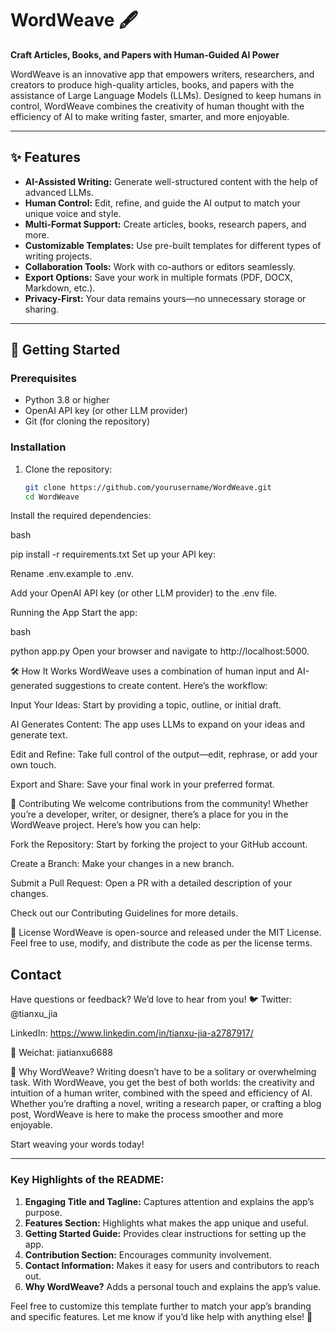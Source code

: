 
# WordWeave 🖋️

**Craft Articles, Books, and Papers with Human-Guided AI Power**

WordWeave is an innovative app that empowers writers, researchers, and creators to produce high-quality articles, books, and papers with the assistance of Large Language Models (LLMs). Designed to keep humans in control, WordWeave combines the creativity of human thought with the efficiency of AI to make writing faster, smarter, and more enjoyable.

---

## ✨ Features

- **AI-Assisted Writing:** Generate well-structured content with the help of advanced LLMs.
- **Human Control:** Edit, refine, and guide the AI output to match your unique voice and style.
- **Multi-Format Support:** Create articles, books, research papers, and more.
- **Customizable Templates:** Use pre-built templates for different types of writing projects.
- **Collaboration Tools:** Work with co-authors or editors seamlessly.
- **Export Options:** Save your work in multiple formats (PDF, DOCX, Markdown, etc.).
- **Privacy-First:** Your data remains yours—no unnecessary storage or sharing.

---

## 🚀 Getting Started

### Prerequisites
- Python 3.8 or higher
- OpenAI API key (or other LLM provider)
- Git (for cloning the repository)

### Installation
1. Clone the repository:
   ```bash
   git clone https://github.com/yourusername/WordWeave.git
   cd WordWeave

Install the required dependencies:

bash

pip install -r requirements.txt
Set up your API key:

Rename .env.example to .env.

Add your OpenAI API key (or other LLM provider) to the .env file.

Running the App
Start the app:

bash

python app.py
Open your browser and navigate to http://localhost:5000.

🛠️ How It Works
WordWeave uses a combination of human input and AI-generated suggestions to create content. Here’s the workflow:

Input Your Ideas: Start by providing a topic, outline, or initial draft.

AI Generates Content: The app uses LLMs to expand on your ideas and generate text.

Edit and Refine: Take full control of the output—edit, rephrase, or add your own touch.

Export and Share: Save your final work in your preferred format.

🤝 Contributing
We welcome contributions from the community! Whether you’re a developer, writer, or designer, there’s a place for you in the WordWeave project. Here’s how you can help:

Fork the Repository: Start by forking the project to your GitHub account.

Create a Branch: Make your changes in a new branch.

Submit a Pull Request: Open a PR with a detailed description of your changes.

Check out our Contributing Guidelines for more details.

📜 License
WordWeave is open-source and released under the MIT License. Feel free to use, modify, and distribute the code as per the license terms.

## Contact
Have questions or feedback? We’d love to hear from you!
🐦 Twitter: @tianxu_jia

LinkedIn: https://www.linkedin.com/in/tianxu-jia-a2787917/

💬 Weichat: jiatianxu6688

🌟 Why WordWeave?
Writing doesn’t have to be a solitary or overwhelming task. With WordWeave, you get the best of both worlds: the creativity and intuition of a human writer, combined with the speed and efficiency of AI. Whether you’re drafting a novel, writing a research paper, or crafting a blog post, WordWeave is here to make the process smoother and more enjoyable.

Start weaving your words today!


---

### Key Highlights of the README:
1. **Engaging Title and Tagline:** Captures attention and explains the app’s purpose.
2. **Features Section:** Highlights what makes the app unique and useful.
3. **Getting Started Guide:** Provides clear instructions for setting up the app.
4. **Contribution Section:** Encourages community involvement.
5. **Contact Information:** Makes it easy for users and contributors to reach out.
6. **Why WordWeave?** Adds a personal touch and explains the app’s value.

Feel free to customize this template further to match your app’s branding and specific features. Let me know if you’d like help with anything else! 🚀
